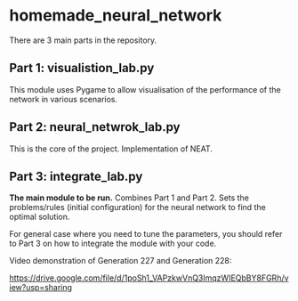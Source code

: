 # homemade_neural_network
There are 3 main parts in the repository.

## Part 1: visualistion_lab.py ##
This module uses Pygame to allow visualisation of the performance of the network in various scenarios.

## Part 2: neural_netwrok_lab.py ##
This is the core of the project. Implementation of NEAT.

## Part 3: integrate_lab.py ##
**The main module to be run.** Combines Part 1 and Part 2. Sets the problems/rules (initial configuration) for the neural network to find the optimal solution.

For general case where you need to tune the parameters, you should refer to Part 3 on how to integrate the module with your code.

Video demonstration of Generation 227 and Generation 228:

https://drive.google.com/file/d/1poSh1_VAPzkwVnQ3ImqzWIEQbBY8FGRh/view?usp=sharing

